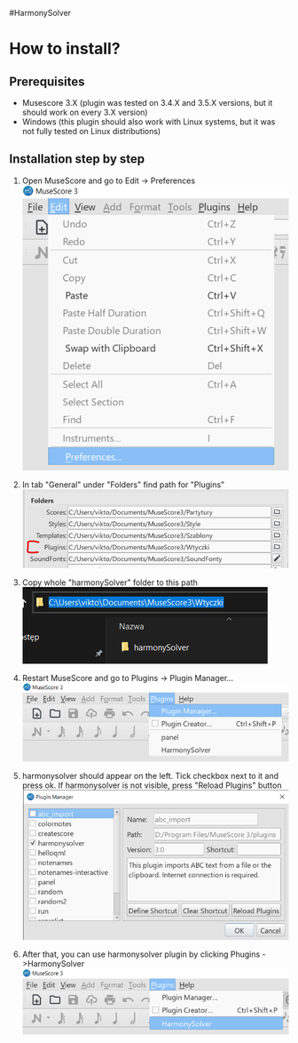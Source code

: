 #HarmonySolver


# How to install?

## Prerequisites

* Musescore 3.X (plugin was tested on 3.4.X and 3.5.X versions, but it should work on every 3.X version)
* Windows (this plugin should also work with Linux systems, but it was not fully tested on Linux distributions)

## Installation step by step

1. Open MuseScore and go to Edit -> Preferences
![Alt text](./photos/1.png?raw=true "Title")

2. In tab "General" under "Folders" find path for "Plugins"
![Alt text](./photos/2.png?raw=true "Title")

3. Copy whole "harmonySolver" folder to this path
![Alt text](./photos/3.png?raw=true "Title")

4. Restart MuseScore and go to Plugins -> Plugin Manager...
![Alt text](./photos/4.png?raw=true "Title")

5. harmonysolver should appear on the left. Tick checkbox next to it and press ok. If harmonysolver is not visible, press "Reload Plugins" button
![Alt text](./photos/5.png?raw=true "Title")

6. After that, you can use harmonysolver plugin by clicking Phugins ->HarmonySolver
![Alt text](./photos/6.png?raw=true "Title")
 